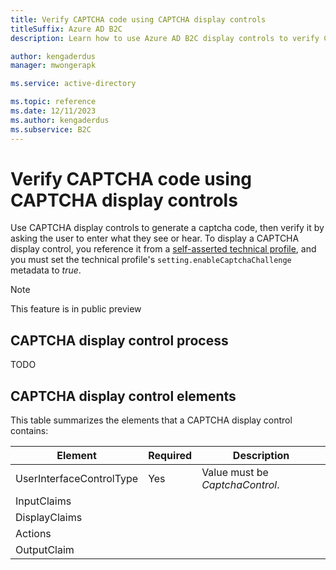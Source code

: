 ```yaml
---
title: Verify CAPTCHA code using CAPTCHA display controls
titleSuffix: Azure AD B2C
description: Learn how to use Azure AD B2C display controls to verify CAPTCHA code in custom policies.

author: kengaderdus
manager: mwongerapk

ms.service: active-directory

ms.topic: reference
ms.date: 12/11/2023
ms.author: kengaderdus
ms.subservice: B2C
---
```


# Verify CAPTCHA code using CAPTCHA display controls

Use CAPTCHA display controls to generate a captcha code, then verify it by asking the user to enter what they see or hear. To display a CAPTCHA display control, you reference it from a [self-asserted technical profile](self-asserted-technical-profile.md), and you must set the technical profile's `setting.enableCaptchaChallenge` metadata to *true*.

> [!NOTE]
> This feature is in public preview  

## CAPTCHA display control process 

TODO

## CAPTCHA display control elements

This table summarizes the elements that a CAPTCHA display control contains: 

| Element | Required | Description |
| --------- | -------- | ----------- |
| UserInterfaceControlType | Yes | Value must be *CaptchaControl*.|
|  InputClaims  |    |    |
|  DisplayClaims  |    |    |
|  Actions      |    |    |
|  OutputClaim  |    |    |